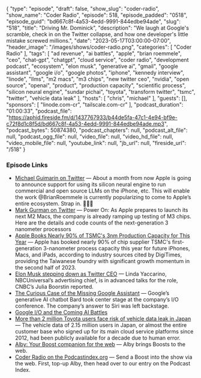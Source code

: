 {
  "type": "episode",
  "draft": false,
  "show_slug": "coder-radio",
  "show_name": "Coder Radio",
  "episode": 518,
  "episode_padded": "0518",
  "episode_guid": "bd667c8f-4a53-4edd-9991-844edbe94ade",
  "slug": "518",
  "title": "Driving Mr. Dominick",
  "description": "We laugh at Google's scramble, check in on the Twitter collapse, and how one developer's little mistake screwed millions.",
  "date": "2023-05-17T03:00:00-07:00",
  "header_image": "/images/shows/coder-radio.png",
  "categories": [
    "Coder Radio"
  ],
  "tags": [
    "ad revenue",
    "ai battles",
    "apple",
    "brian roemmele",
    "ceo",
    "chat-gpt",
    "chatgpt",
    "cloud service",
    "coder radio",
    "development podcast",
    "ecosystem",
    "elon musk",
    "generative ai",
    "gmail",
    "google assistant",
    "google i/o",
    "google photos",
    "iphone",
    "kennedy interview",
    "linode",
    "llms",
    "m2 macs",
    "m3 chips",
    "new twitter ceo",
    "nvidia",
    "open source",
    "openai",
    "product",
    "production capacity",
    "scientific process",
    "silicon neural engine",
    "sundar pichai",
    "toyota",
    "transform twitter",
    "tsmc",
    "twitter",
    "vehicle data leak"
  ],
  "hosts": [
    "chris",
    "michael"
  ],
  "guests": [],
  "sponsors": [
    "linode.com-cr",
    "tailscale.com-cr"
  ],
  "podcast_duration": "01:00:33",
  "podcast_file": "https://aphid.fireside.fm/d/1437767933/b44de5fa-47c1-4e94-bf9e-c72f8d1c8f5d/bd667c8f-4a53-4edd-9991-844edbe94ade.mp3",
  "podcast_bytes": 50874380,
  "podcast_chapters": null,
  "podcast_alt_file": null,
  "podcast_ogg_file": null,
  "video_file": null,
  "video_hd_file": null,
  "video_mobile_file": null,
  "youtube_link": null,
  "jb_url": null,
  "fireside_url": "/518"
}


### Episode Links

  * [Michael Guimarin on Twitter](https://twitter.com/michaelguimarin/status/1657142304531173376?s=12&t=E9EIlRX-vHxbQ8g23lQU3A "Michael Guimarin on Twitter") — About a month from now Apple is going to announce support for using its silicon neural engine to run commercial and open source LLMs on the iPhone, etc. This will enable the work @BrianRoemmele is currently popularizing to come to Apple’s entire ecosystem. Strap in. 🚀🚀🚀
  * [Mark Gurman on Twitter](https://twitter.com/markgurman/status/1657752373270556673 "Mark Gurman on Twitter") — Power On: As Apple prepares to launch its next M2 Macs, the company is already ramping up testing of M3 chips. Here are the details and code counts of the next-generation 3 nanometer processors
  * [Apple Books Nearly 90% of TSMC's 3nm Production Capacity for This Year](https://www.macrumors.com/2023/05/15/apple-tsmc-3nm-production-capacity/ "Apple Books Nearly 90% of TSMC's 3nm Production Capacity for This Year") — Apple has booked nearly 90% of chip supplier TSMC's first-generation 3-nanometer process capacity this year for future iPhones, Macs, and iPads, according to industry sources cited by DigiTimes, providing the Taiwanese foundry with significant growth momentum in the second half of 2023.
  * [Elon Musk stepping down as Twitter CEO](https://www.cnbc.com/2023/05/11/elon-musk-says-hes-stepping-down-as-twitter-ceo-will-oversee-product.html "Elon Musk stepping down as Twitter CEO") — Linda Yaccarino, NBCUniversal’s advertising chief, is in advanced talks for the role, CNBC’s Julia Boorstin reported.
  * [The Curious Case of the Missing Google Assistant](https://www.wired.com/story/the-curious-case-of-the-missing-google-assistant/ "The Curious Case of the Missing Google Assistant") — Google’s generative AI chatbot Bard took center stage at the company’s I/O conference. The company’s answer to Siri was left backstage.
  * [Google I/O and the Coming AI Battles](https://stratechery.com/2023/google-i-o-and-the-coming-ai-battles/ "Google I/O and the Coming AI Battles")
  * [More than 2 million Toyota users face risk of vehicle data leak in Japan](https://www.reuters.com/business/autos-transportation/toyota-flags-possible-leak-more-than-2-mln-users-vehicle-data-japan-2023-05-12/ "More than 2 million Toyota users face risk of vehicle data leak in Japan") — The vehicle data of 2.15 million users in Japan, or almost the entire customer base who signed up for its main cloud service platforms since 2012, had been publicly available for a decade due to human error.
  * [Alby: Your Boost companion for the web](https://getalby.com/ "Alby: Your Boost companion for the web") — Alby brings Boosts to the web.
  * [Coder Radio on the Podcastindex.org](https://podcastindex.org/podcast/487548 "Coder Radio on the Podcastindex.org") — Send a Boost into the show via the web. First, top-up Alby, then head over to our entry on the Podcast Index.


